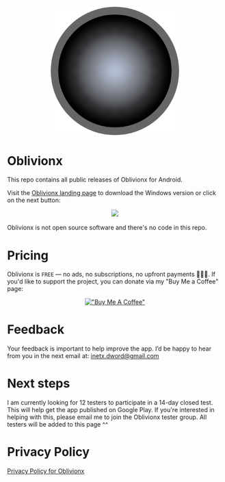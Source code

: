 <p align="center">
	<img src="https://github.com/itonx/oblivionx-android-releases/blob/main/images/Oblivionx.svg" width="300"/>
</p>

# Oblivionx

This repo contains all public releases of Oblivionx for Android.

Visit the [Oblivionx landing page](https://itonx.dev/apps/oblivionx/) to download the Windows version or click on the next button:

<p align="center">
	<a href="[https://apps.microsoft.com/detail/9nhvsnjsx74g?mode=direct](https://apps.microsoft.com/detail/9PMFMMQ6L008?mode=direct)">
		<img src="https://get.microsoft.com/images/en-us%20light.svg" width="200"/>
	</a>
</p>

Oblivionx is not open source software and there's no code in this repo.

# Pricing
Oblivionx is `FREE` — no ads, no subscriptions, no upfront payments 🙅🏻‍♂️. If you'd like to support the project, you can donate via my "Buy Me a Coffee" page:

<div markdown="1" align="center">
  
  [!["Buy Me A Coffee"](https://www.buymeacoffee.com/assets/img/custom_images/orange_img.png)](https://www.buymeacoffee.com/itonx)
  
</div>

# Feedback
Your feedback is important to help improve the app. I’d be happy to hear from you in the next email at: inetx.dword@gmail.com

# Next steps
I am currently looking for 12 testers to participate in a 14-day closed test. This will help get the app published on Google Play. If you're interested in helping with this, please email me to join the Oblivionx tester group. All testers will be added to this page ^^

# Privacy Policy
[Privacy Policy for Oblivionx](https://itonx.dev/privacy-policy-oblivionx)
